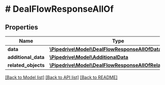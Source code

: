 # # DealFlowResponseAllOf

## Properties

Name | Type | Description | Notes
------------ | ------------- | ------------- | -------------
**data** | [**\Pipedrive\Model\DealFlowResponseAllOfData[]**](DealFlowResponseAllOfData.md) |  | [optional]
**additional_data** | [**\Pipedrive\Model\AdditionalData**](AdditionalData.md) |  | [optional]
**related_objects** | [**\Pipedrive\Model\DealFlowResponseAllOfRelatedObjects**](DealFlowResponseAllOfRelatedObjects.md) |  | [optional]

[[Back to Model list]](../../README.md#models) [[Back to API list]](../../README.md#endpoints) [[Back to README]](../../README.md)
